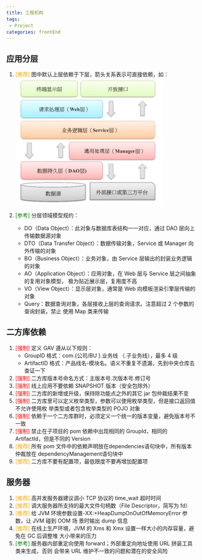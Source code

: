 ```yaml
---
title: 工程机构
tags: 
 - Project
categories: frontEnd
---
```


## 应用分层
1. <font color=orange>[推荐]</font> 图中默认上层依赖于下层，箭头关系表示可直接依赖，如：
![](../../.vuepress/public/img/f7544113.png)
   
2. <font color=green>[参考]</font> 分层领域模型规约： 
   * DO（Data Object）：此对象与数据库表结构一一对应，通过 DAO 层向上传输数据源对象
   * DTO（Data Transfer Object）：数据传输对象，Service 或 Manager 向外传输的对象
   * BO（Business Object）：业务对象，由 Service 层输出的封装业务逻辑的对象
   * AO（Application Object）：应用对象，在 Web 层与 Service 层之间抽象的复用对象模型， 极为贴近展示层，复用度不高
   * VO（View Object）：显示层对象，通常是 Web 向模板渲染引擎层传输的对象
   * Query：数据查询对象，各层接收上层的查询请求。注意超过 2 个参数的查询封装，禁止 使用 Map 类来传输
                  
## 二方库依赖
1. <font color=red>[强制]</font> 定义 GAV 遵从以下规则： 
   * GroupID 格式：com.{公司/BU }.业务线 （.子业务线），最多 4 级
   * ArtifactID 格式：产品线名-模块名。语义不重复不遗漏，先到中央仓库去查证一下
2. <font color=red>[强制]</font> 二方库版本号命名方式：主版本号.次版本号.修订号
3. <font color=red>[强制]</font> 线上应用不要依赖 SNAPSHOT 版本（安全包除外）
4. <font color=red>[强制]</font> 二方库的新增或升级，保持除功能点之外的其它 jar 包仲裁结果不变
5. <font color=red>[强制]</font> 二方库里可以定义枚举类型，参数可以使用枚举类型，但是接口返回值不允许使用枚 举类型或者包含枚举类型的 POJO 对象
6. <font color=red>[强制]</font> 依赖于一个二方库群时，必须定义一个统一的版本变量，避免版本号不一致
7. <font color=red>[强制]</font> 禁止在子项目的 pom 依赖中出现相同的 GroupId，相同的 ArtifactId，但是不同的 Version
8. <font color=orange>[推荐]</font> 所有 pom 文件中的依赖声明放在dependencies语句块中，所有版本仲裁放在 dependencyManagement语句块中
9. <font color=orange>[推荐]</font> 二方库不要有配置项，最低限度不要再增加配置项
       
## 服务器
1. <font color=orange>[推荐]</font> 高并发服务器建议调小 TCP 协议的 time_wait 超时时间
2. <font color=orange>[推荐]</font> 调大服务器所支持的最大文件句柄数（File Descriptor，简写为 fd）
3. <font color=orange>[推荐]</font> 给 JVM 环境参数设置-XX:+HeapDumpOnOutOfMemoryError 参数，让 JVM 碰到 OOM 场 景时输出 dump 信息
4. <font color=orange>[推荐]</font> 在线上生产环境，JVM 的 Xms 和 Xmx 设置一样大小的内存容量，避免在 GC 后调整堆 大小带来的压力
5. <font color=green>[参考]</font> 服务器内部重定向使用 forward；外部重定向地址使用 URL 拼装工具类来生成，否则 会带来 URL 维护不一致的问题和潜在的安全风险
